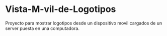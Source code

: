 Vista-M-vil-de-Logotipos
========================

Proyecto para mostrar logotipos desde un dispositivo movil cargados de un server puesta en una computadora.
